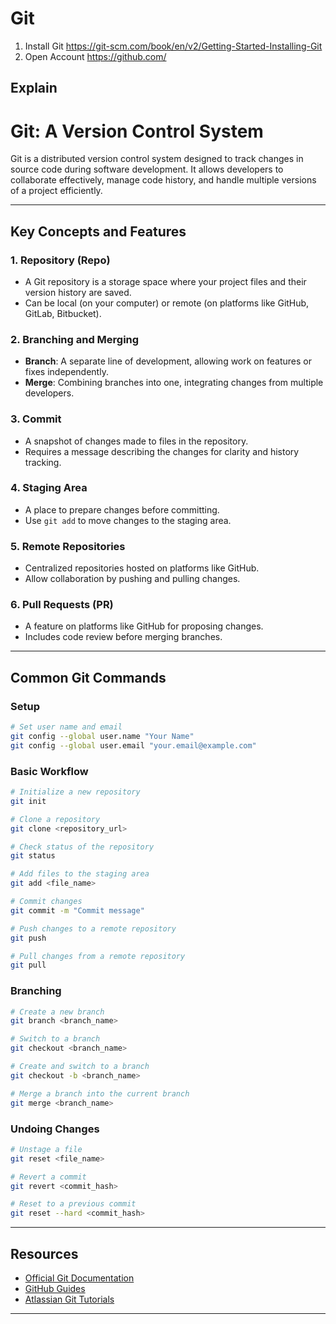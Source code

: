 # Git

1. Install Git https://git-scm.com/book/en/v2/Getting-Started-Installing-Git
2. Open Account https://github.com/

## Explain

# Git: A Version Control System

Git is a distributed version control system designed to track changes in source code during software development. It allows developers to collaborate effectively, manage code history, and handle multiple versions of a project efficiently.

---

## Key Concepts and Features

### 1. **Repository (Repo)**

- A Git repository is a storage space where your project files and their version history are saved.
- Can be local (on your computer) or remote (on platforms like GitHub, GitLab, Bitbucket).

### 2. **Branching and Merging**

- **Branch**: A separate line of development, allowing work on features or fixes independently.
- **Merge**: Combining branches into one, integrating changes from multiple developers.

### 3. **Commit**

- A snapshot of changes made to files in the repository.
- Requires a message describing the changes for clarity and history tracking.

### 4. **Staging Area**

- A place to prepare changes before committing.
- Use `git add` to move changes to the staging area.

### 5. **Remote Repositories**

- Centralized repositories hosted on platforms like GitHub.
- Allow collaboration by pushing and pulling changes.

### 6. **Pull Requests (PR)**

- A feature on platforms like GitHub for proposing changes.
- Includes code review before merging branches.

---

## Common Git Commands

### **Setup**

```bash
# Set user name and email
git config --global user.name "Your Name"
git config --global user.email "your.email@example.com"
```

### **Basic Workflow**

```bash
# Initialize a new repository
git init

# Clone a repository
git clone <repository_url>

# Check status of the repository
git status

# Add files to the staging area
git add <file_name>

# Commit changes
git commit -m "Commit message"

# Push changes to a remote repository
git push

# Pull changes from a remote repository
git pull
```

### **Branching**

```bash
# Create a new branch
git branch <branch_name>

# Switch to a branch
git checkout <branch_name>

# Create and switch to a branch
git checkout -b <branch_name>

# Merge a branch into the current branch
git merge <branch_name>
```

### **Undoing Changes**

```bash
# Unstage a file
git reset <file_name>

# Revert a commit
git revert <commit_hash>

# Reset to a previous commit
git reset --hard <commit_hash>
```

---

## Resources

- [Official Git Documentation](https://git-scm.com/doc)
- [GitHub Guides](https://guides.github.com/)
- [Atlassian Git Tutorials](https://www.atlassian.com/git/tutorials)

---
